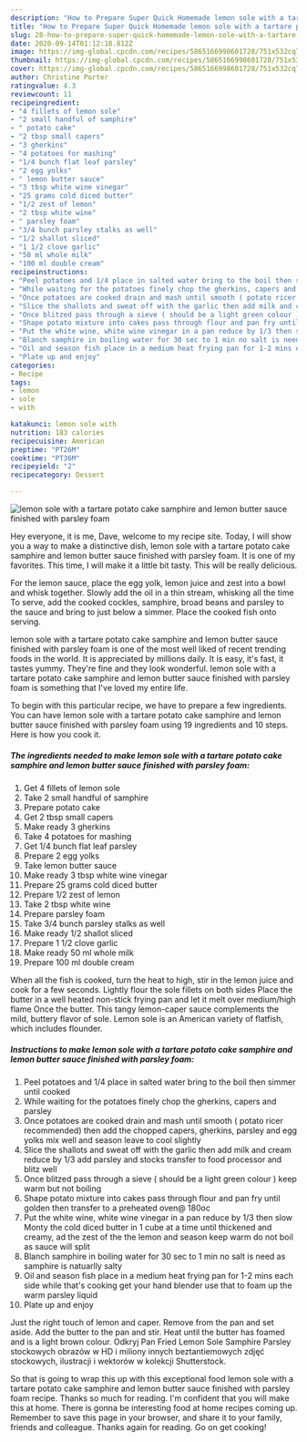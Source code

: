 ```yaml
---
description: "How to Prepare Super Quick Homemade lemon sole with a tartare potato cake samphire and lemon butter sauce finished with parsley foam"
title: "How to Prepare Super Quick Homemade lemon sole with a tartare potato cake samphire and lemon butter sauce finished with parsley foam"
slug: 28-how-to-prepare-super-quick-homemade-lemon-sole-with-a-tartare-potato-cake-samphire-and-lemon-butter-sauce-finished-with-parsley-foam
date: 2020-09-14T01:12:18.812Z
image: https://img-global.cpcdn.com/recipes/5865166998601728/751x532cq70/lemon-sole-with-a-tartare-potato-cake-samphire-and-lemon-butter-sauce-finished-with-parsley-foam-recipe-main-photo.jpg
thumbnail: https://img-global.cpcdn.com/recipes/5865166998601728/751x532cq70/lemon-sole-with-a-tartare-potato-cake-samphire-and-lemon-butter-sauce-finished-with-parsley-foam-recipe-main-photo.jpg
cover: https://img-global.cpcdn.com/recipes/5865166998601728/751x532cq70/lemon-sole-with-a-tartare-potato-cake-samphire-and-lemon-butter-sauce-finished-with-parsley-foam-recipe-main-photo.jpg
author: Christine Porter
ratingvalue: 4.3
reviewcount: 11
recipeingredient:
- "4 fillets of lemon sole"
- "2 small handful of samphire"
- " potato cake"
- "2 tbsp small capers"
- "3 gherkins"
- "4 potatoes for mashing"
- "1/4 bunch flat leaf parsley"
- "2 egg yolks"
- " lemon butter sauce"
- "3 tbsp white wine vinegar"
- "25 grams cold diced butter"
- "1/2 zest of lemon"
- "2 tbsp white wine"
- " parsley foam"
- "3/4 bunch parsley stalks as well"
- "1/2 shallot sliced"
- "1 1/2 clove garlic"
- "50 ml whole milk"
- "100 ml double cream"
recipeinstructions:
- "Peel potatoes and 1/4 place in salted water bring to the boil then simmer until cooked"
- "While waiting for the potatoes finely chop the gherkins, capers and parsley"
- "Once potatoes are cooked drain and mash until smooth ( potato ricer recommended) then add the chopped capers, gherkins, parsley and egg yolks mix well and season leave to cool slightly"
- "Slice the shallots and sweat off with the garlic then add milk and cream reduce by 1/3 add parsley and stocks transfer to food processor and blitz well"
- "Once blitzed pass through a sieve ( should be a light green colour ) keep warm but not boiling"
- "Shape potato mixture into cakes pass through flour and pan fry until golden then transfer to a preheated oven@ 180oc"
- "Put the white wine, white wine vinegar in a pan reduce by 1/3 then slow Monty the cold diced butter in 1 cube at a time until thickened and creamy, ad the zest of the the lemon and season keep warm do not boil as sauce will split"
- "Blanch samphire in boiling water for 30 sec to 1 min no salt is need as samphire is natuarlly salty"
- "Oil and season fish place in a medium heat frying pan for 1-2 mins each side while that&#39;s cooking get your hand blender use that to foam up the warm parsley liquid"
- "Plate up and enjoy"
categories:
- Recipe
tags:
- lemon
- sole
- with

katakunci: lemon sole with 
nutrition: 183 calories
recipecuisine: American
preptime: "PT26M"
cooktime: "PT36M"
recipeyield: "2"
recipecategory: Dessert

---
```



![lemon sole with a tartare potato cake samphire and lemon butter sauce finished with parsley foam](https://img-global.cpcdn.com/recipes/5865166998601728/751x532cq70/lemon-sole-with-a-tartare-potato-cake-samphire-and-lemon-butter-sauce-finished-with-parsley-foam-recipe-main-photo.jpg)

Hey everyone, it is me, Dave, welcome to my recipe site. Today, I will show you a way to make a distinctive dish, lemon sole with a tartare potato cake samphire and lemon butter sauce finished with parsley foam. It is one of my favorites. This time, I will make it a little bit tasty. This will be really delicious.

For the lemon sauce, place the egg yolk, lemon juice and zest into a bowl and whisk together. Slowly add the oil in a thin stream, whisking all the time To serve, add the cooked cockles, samphire, broad beans and parsley to the sauce and bring to just below a simmer. Place the cooked fish onto serving.

lemon sole with a tartare potato cake samphire and lemon butter sauce finished with parsley foam is one of the most well liked of recent trending foods in the world. It is appreciated by millions daily. It is easy, it's fast, it tastes yummy. They're fine and they look wonderful. lemon sole with a tartare potato cake samphire and lemon butter sauce finished with parsley foam is something that I've loved my entire life.


To begin with this particular recipe, we have to prepare a few ingredients. You can have lemon sole with a tartare potato cake samphire and lemon butter sauce finished with parsley foam using 19 ingredients and 10 steps. Here is how you cook it.

<!--inarticleads1-->

##### The ingredients needed to make lemon sole with a tartare potato cake samphire and lemon butter sauce finished with parsley foam:

1. Get 4 fillets of lemon sole
1. Take 2 small handful of samphire
1. Prepare  potato cake
1. Get 2 tbsp small capers
1. Make ready 3 gherkins
1. Take 4 potatoes for mashing
1. Get 1/4 bunch flat leaf parsley
1. Prepare 2 egg yolks
1. Take  lemon butter sauce
1. Make ready 3 tbsp white wine vinegar
1. Prepare 25 grams cold diced butter
1. Prepare 1/2 zest of lemon
1. Take 2 tbsp white wine
1. Prepare  parsley foam
1. Take 3/4 bunch parsley stalks as well
1. Make ready 1/2 shallot sliced
1. Prepare 1 1/2 clove garlic
1. Make ready 50 ml whole milk
1. Prepare 100 ml double cream


When all the fish is cooked, turn the heat to high, stir in the lemon juice and cook for a few seconds. Lightly flour the sole fillets on both sides Place the butter in a well heated non-stick frying pan and let it melt over medium/high flame Once the butter. This tangy lemon-caper sauce complements the mild, buttery flavor of sole. Lemon sole is an American variety of flatfish, which includes flounder. 

<!--inarticleads2-->

##### Instructions to make lemon sole with a tartare potato cake samphire and lemon butter sauce finished with parsley foam:

1. Peel potatoes and 1/4 place in salted water bring to the boil then simmer until cooked
1. While waiting for the potatoes finely chop the gherkins, capers and parsley
1. Once potatoes are cooked drain and mash until smooth ( potato ricer recommended) then add the chopped capers, gherkins, parsley and egg yolks mix well and season leave to cool slightly
1. Slice the shallots and sweat off with the garlic then add milk and cream reduce by 1/3 add parsley and stocks transfer to food processor and blitz well
1. Once blitzed pass through a sieve ( should be a light green colour ) keep warm but not boiling
1. Shape potato mixture into cakes pass through flour and pan fry until golden then transfer to a preheated oven@ 180oc
1. Put the white wine, white wine vinegar in a pan reduce by 1/3 then slow Monty the cold diced butter in 1 cube at a time until thickened and creamy, ad the zest of the the lemon and season keep warm do not boil as sauce will split
1. Blanch samphire in boiling water for 30 sec to 1 min no salt is need as samphire is natuarlly salty
1. Oil and season fish place in a medium heat frying pan for 1-2 mins each side while that&#39;s cooking get your hand blender use that to foam up the warm parsley liquid
1. Plate up and enjoy


Just the right touch of lemon and caper. Remove from the pan and set aside. Add the butter to the pan and stir. Heat until the butter has foamed and is a light brown colour. Odkryj Pan Fried Lemon Sole Samphire Parsley stockowych obrazów w HD i miliony innych beztantiemowych zdjęć stockowych, ilustracji i wektorów w kolekcji Shutterstock. 

So that is going to wrap this up with this exceptional food lemon sole with a tartare potato cake samphire and lemon butter sauce finished with parsley foam recipe. Thanks so much for reading. I'm confident that you will make this at home. There is gonna be interesting food at home recipes coming up. Remember to save this page in your browser, and share it to your family, friends and colleague. Thanks again for reading. Go on get cooking!

